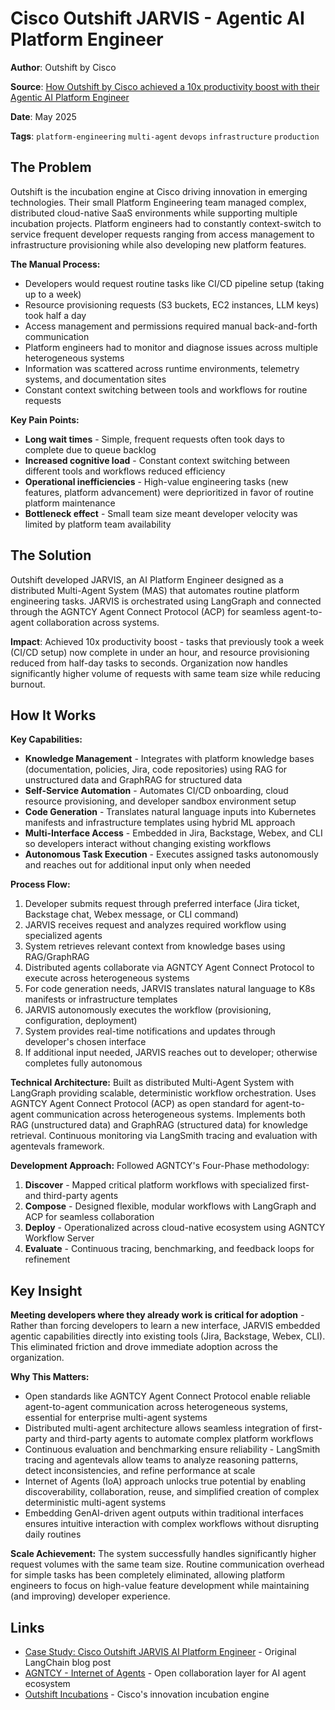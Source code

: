 # Cisco Outshift JARVIS - Agentic AI Platform Engineer

**Author**: Outshift by Cisco

**Source**: [How Outshift by Cisco achieved a 10x productivity boost with their Agentic AI Platform Engineer](https://blog.langchain.com/cisco-outshift/)

**Date**: May 2025

**Tags**: `platform-engineering` `multi-agent` `devops` `infrastructure` `production`

## The Problem

Outshift is the incubation engine at Cisco driving innovation in emerging technologies. Their small Platform Engineering team managed complex, distributed cloud-native SaaS environments while supporting multiple incubation projects. Platform engineers had to constantly context-switch to service frequent developer requests ranging from access management to infrastructure provisioning while also developing new platform features.

**The Manual Process:**
- Developers would request routine tasks like CI/CD pipeline setup (taking up to a week)
- Resource provisioning requests (S3 buckets, EC2 instances, LLM keys) took half a day
- Access management and permissions required manual back-and-forth communication
- Platform engineers had to monitor and diagnose issues across multiple heterogeneous systems
- Information was scattered across runtime environments, telemetry systems, and documentation sites
- Constant context switching between tools and workflows for routine requests

**Key Pain Points:**
- **Long wait times** - Simple, frequent requests often took days to complete due to queue backlog
- **Increased cognitive load** - Constant context switching between different tools and workflows reduced efficiency
- **Operational inefficiencies** - High-value engineering tasks (new features, platform advancement) were deprioritized in favor of routine platform maintenance
- **Bottleneck effect** - Small team size meant developer velocity was limited by platform team availability

## The Solution

Outshift developed JARVIS, an AI Platform Engineer designed as a distributed Multi-Agent System (MAS) that automates routine platform engineering tasks. JARVIS is orchestrated using LangGraph and connected through the AGNTCY Agent Connect Protocol (ACP) for seamless agent-to-agent collaboration across systems.

**Impact**: Achieved 10x productivity boost - tasks that previously took a week (CI/CD setup) now complete in under an hour, and resource provisioning reduced from half-day tasks to seconds. Organization now handles significantly higher volume of requests with same team size while reducing burnout.

## How It Works

**Key Capabilities:**
- **Knowledge Management** - Integrates with platform knowledge bases (documentation, policies, Jira, code repositories) using RAG for unstructured data and GraphRAG for structured data
- **Self-Service Automation** - Automates CI/CD onboarding, cloud resource provisioning, and developer sandbox environment setup
- **Code Generation** - Translates natural language inputs into Kubernetes manifests and infrastructure templates using hybrid ML approach
- **Multi-Interface Access** - Embedded in Jira, Backstage, Webex, and CLI so developers interact without changing existing workflows
- **Autonomous Task Execution** - Executes assigned tasks autonomously and reaches out for additional input only when needed

**Process Flow:**
1. Developer submits request through preferred interface (Jira ticket, Backstage chat, Webex message, or CLI command)
2. JARVIS receives request and analyzes required workflow using specialized agents
3. System retrieves relevant context from knowledge bases using RAG/GraphRAG
4. Distributed agents collaborate via AGNTCY Agent Connect Protocol to execute across heterogeneous systems
5. For code generation needs, JARVIS translates natural language to K8s manifests or infrastructure templates
6. JARVIS autonomously executes the workflow (provisioning, configuration, deployment)
7. System provides real-time notifications and updates through developer's chosen interface
8. If additional input needed, JARVIS reaches out to developer; otherwise completes fully autonomous

**Technical Architecture:** Built as distributed Multi-Agent System with LangGraph providing scalable, deterministic workflow orchestration. Uses AGNTCY Agent Connect Protocol (ACP) as open standard for agent-to-agent communication across heterogeneous systems. Implements both RAG (unstructured data) and GraphRAG (structured data) for knowledge retrieval. Continuous monitoring via LangSmith tracing and evaluation with agentevals framework.

**Development Approach:** Followed AGNTCY's Four-Phase methodology:
1. **Discover** - Mapped critical platform workflows with specialized first- and third-party agents
2. **Compose** - Designed flexible, modular workflows with LangGraph and ACP for seamless collaboration
3. **Deploy** - Operationalized across cloud-native ecosystem using AGNTCY Workflow Server
4. **Evaluate** - Continuous tracing, benchmarking, and feedback loops for refinement

## Key Insight

**Meeting developers where they already work is critical for adoption** - Rather than forcing developers to learn a new interface, JARVIS embedded agentic capabilities directly into existing tools (Jira, Backstage, Webex, CLI). This eliminated friction and drove immediate adoption across the organization.

**Why This Matters:**
- Open standards like AGNTCY Agent Connect Protocol enable reliable agent-to-agent communication across heterogeneous systems, essential for enterprise multi-agent systems
- Distributed multi-agent architecture allows seamless integration of first-party and third-party agents to automate complex platform workflows
- Continuous evaluation and benchmarking ensure reliability - LangSmith tracing and agentevals allow teams to analyze reasoning patterns, detect inconsistencies, and refine performance at scale
- Internet of Agents (IoA) approach unlocks true potential by enabling discoverability, collaboration, reuse, and simplified creation of complex deterministic multi-agent systems
- Embedding GenAI-driven agent outputs within traditional interfaces ensures intuitive interaction with complex workflows without disrupting daily routines

**Scale Achievement:** The system successfully handles significantly higher request volumes with the same team size. Routine communication overhead for simple tasks has been completely eliminated, allowing platform engineers to focus on high-value feature development while maintaining (and improving) developer experience.

## Links

- [Case Study: Cisco Outshift JARVIS AI Platform Engineer](https://blog.langchain.com/cisco-outshift/) - Original LangChain blog post
- [AGNTCY - Internet of Agents](https://agntcy.org) - Open collaboration layer for AI agent ecosystem
- [Outshift Incubations](https://outshift.cisco.com/) - Cisco's innovation incubation engine
